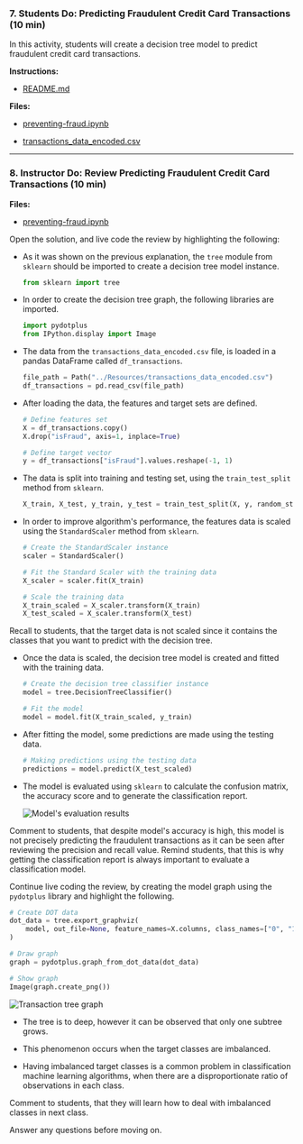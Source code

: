 ### 7. Students Do: Predicting Fraudulent Credit Card Transactions (10 min)

In this activity, students will create a decision tree model to predict fraudulent credit card transactions.

**Instructions:**

* [README.md](Activities/04-Stu_Predicting_Fraud/README.md)

**Files:**

* [preventing-fraud.ipynb](Activities/04-Stu_Predicting_Fraud/Unolved/preventing-fraud.ipynb)

* [transactions_data_encoded.csv](Activities/04-Stu_Predicting_Fraud/Resources/transactions_data_encoded.csv)

---

### 8. Instructor Do: Review Predicting Fraudulent Credit Card Transactions (10 min)

**Files:**

* [preventing-fraud.ipynb](Activities/04-Stu_Predicting_Fraud/Solved/preventing-fraud.ipynb)

Open the solution, and live code the review by highlighting the following:

* As it was shown on the previous explanation, the `tree` module from `sklearn` should be imported to create a decision tree model instance.

  ```python
  from sklearn import tree
  ```

* In order to create the decision tree graph, the following libraries are imported.

  ```python
  import pydotplus
  from IPython.display import Image
  ```

* The data from the `transactions_data_encoded.csv` file, is loaded in a pandas DataFrame called `df_transactions`.

  ```python
  file_path = Path("../Resources/transactions_data_encoded.csv")
  df_transactions = pd.read_csv(file_path)
  ```

* After loading the data, the features and target sets are defined.

  ```python
  # Define features set
  X = df_transactions.copy()
  X.drop("isFraud", axis=1, inplace=True)

  # Define target vector
  y = df_transactions["isFraud"].values.reshape(-1, 1)
  ```

* The data is split into training and testing set, using the `train_test_split` method from `sklearn`.

  ```python
  X_train, X_test, y_train, y_test = train_test_split(X, y, random_state=78)
  ```

* In order to improve algorithm's performance, the features data is scaled using the `StandardScaler`  method from `sklearn`.

  ```python
  # Create the StandardScaler instance
  scaler = StandardScaler()

  # Fit the Standard Scaler with the training data
  X_scaler = scaler.fit(X_train)

  # Scale the training data
  X_train_scaled = X_scaler.transform(X_train)
  X_test_scaled = X_scaler.transform(X_test)
  ```

Recall to students, that the target data is not scaled since it contains the classes that you want to predict with the decision tree.

* Once the data is scaled, the decision tree model is created and fitted with the training data.

  ```python
  # Create the decision tree classifier instance
  model = tree.DecisionTreeClassifier()

  # Fit the model
  model = model.fit(X_train_scaled, y_train)
  ```

* After fitting the model, some predictions are made using the testing data.

  ```python
  # Making predictions using the testing data
  predictions = model.predict(X_test_scaled)
  ```

* The model is evaluated using `sklearn` to calculate the confusion matrix, the accuracy score and to generate the classification report.

  ![Model's evaluation results](Images/preventing_fraud_review_1.png)

Comment to students, that despite model's accuracy is high, this model is not precisely predicting the fraudulent transactions as it can be seen after reviewing the precision and recall value. Remind students, that this is why getting the classification report is always important to evaluate a classification model.

Continue live coding the review, by creating the model graph using the `pydotplus` library and highlight the following.

```python
# Create DOT data
dot_data = tree.export_graphviz(
    model, out_file=None, feature_names=X.columns, class_names=["0", "1"], filled=True
)

# Draw graph
graph = pydotplus.graph_from_dot_data(dot_data)

# Show graph
Image(graph.create_png())
```

![Transaction tree graph](Images/transactions_tree.png)

* The tree is to deep, however it can be observed that only one subtree grows.

* This phenomenon occurs when the target classes are imbalanced.

* Having imbalanced target classes is a common problem in classification machine learning algorithms, when there are a disproportionate ratio of observations in each class.

Comment to students, that they will learn how to deal with imbalanced classes in next class.

Answer any questions before moving on.
